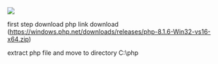 <img src="https://upload.wikimedia.org/wikipedia/commons/thumb/2/27/PHP-logo.svg/1200px-PHP-logo.svg.png"  />

first step download php link download (https://windows.php.net/downloads/releases/php-8.1.6-Win32-vs16-x64.zip)

extract php file and move to directory C:\php
